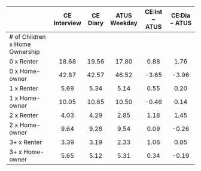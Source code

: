 
|                      | CE<br>Interview |  CE<br>Diary | ATUS<br>Weekday | CE:Int &minus; ATUS | CE:Dia &minus; ATUS |
| -------------------- | :----------: | :----------: | :----------: | :----------: | :----------: |
| # of Children x Home Ownership |              |              |              |              |              |
| 0 x Renter           |        18.68 |        19.56 |        17.80 |         0.88 |         1.76 |
| 0 x Home-owner       |        42.87 |        42.57 |        46.52 |        -3.65 |        -3.96 |
| 1 x Renter           |         5.69 |         5.34 |         5.14 |         0.55 |         0.20 |
| 1 x Home-owner       |        10.05 |        10.65 |        10.50 |        -0.46 |         0.14 |
| 2 x Renter           |         4.03 |         4.29 |         2.85 |         1.18 |         1.45 |
| 2 x Home-owner       |         9.64 |         9.28 |         9.54 |         0.09 |        -0.26 |
| 3+ x Renter          |         3.39 |         3.19 |         2.33 |         1.06 |         0.85 |
| 3+ x Home-owner      |         5.65 |         5.12 |         5.31 |         0.34 |        -0.19 |

